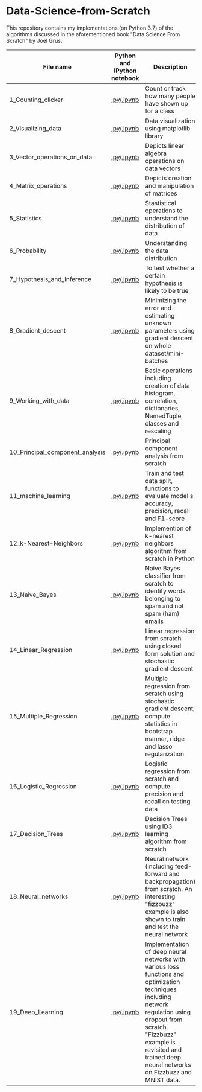 # Data-Science-from-Scratch
This repository contains my implementations (on Python 3.7) of the algorithms discussed in the aforementioned book "Data Science From Scratch" by Joel Grus.

| **File name** |  **Python and IPython notebook** |**Description**| 
| ------------- | ----------------------------------|--------------| 
| 1_Counting_clicker |[.py](https://github.com/RuchikaVermaVaid/Data-Science-from-Scratch/blob/master/CountingClicker.py)/[.ipynb](https://github.com/RuchikaVermaVaid/Data-Science-from-Scratch/blob/master/CountingClicker.ipynb)|Count or track how many people have shown up for a class|
| 2_Visualizing_data | [.py](https://github.com/RuchikaVermaVaid/Data-Science-from-Scratch/blob/master/Visualizing_data.py)/[.ipynb](https://github.com/RuchikaVermaVaid/Data-Science-from-Scratch/blob/master/Visualizing_data.ipynb) | Data visualization using matplotlib library|
| 3_Vector_operations_on_data | [.py](https://github.com/RuchikaVermaVaid/Data-Science-from-Scratch/blob/master/Vector_operations_on_data.py)/[.ipynb](https://github.com/RuchikaVermaVaid/Data-Science-from-Scratch/blob/master/DataAsVectors.ipynb) |Depicts linear algebra operations on data vectors|
| 4_Matrix_operations | [.py](https://github.com/RuchikaVermaVaid/Data-Science-from-Scratch/blob/master/matrix_operations.py)/[.ipynb](https://github.com/RuchikaVermaVaid/Data-Science-from-Scratch/blob/master/Matrix_operations.ipynb) |Depicts creation and manipulation of matrices|
| 5_Statistics | [.py](https://github.com/RuchikaVermaVaid/Data-Science-from-Scratch/blob/master/Statistics.py)/[.ipynb](https://github.com/RuchikaVermaVaid/Data-Science-from-Scratch/blob/master/Statistics.ipynb)| Stastistical operations to understand the distribution of data|
| 6_Probability| [.py](https://github.com/ruchikavermavaid/Data-Science-from-Scratch-Python/blob/master/Probability.py)/[.ipynb](https://github.com/ruchikavermavaid/Data-Science-from-Scratch-Python/blob/master/Probability.ipynb)| Understanding the data distribution|
| 7_Hypothesis_and_Inference | [.py](https://github.com/ruchikavermavaid/Data-Science-from-Scratch-Python/blob/master/Hypothesis_and_Inference.py)/[.ipynb](https://github.com/ruchikavermavaid/Data-Science-from-Scratch-Python/blob/master/Hypothesis%20and%20inference.ipynb)|To test whether a certain hypothesis is likely to be true|
| 8_Gradient_descent |[.py](https://github.com/ruchikaverma-iitg/Data-Science-from-Scratch-Python/blob/master/gradient_descent.py)/[.ipynb](https://github.com/ruchikaverma-iitg/Data-Science-from-Scratch-Python/blob/master/gradient_descent.ipynb)| Minimizing the error and estimating unknown parameters using gradient descent on whole dataset/mini-batches|
| 9_Working_with_data |[.py](https://github.com/ruchikaverma-iitg/Data-Science-from-Scratch-Python/blob/master/working_with_data.py)/[.ipynb](https://github.com/ruchikaverma-iitg/Data-Science-from-Scratch-Python/blob/master/Working%20with%20data.ipynb)| Basic operations including creation of data histogram,  correlation, dictionaries, NamedTuple, classes and rescaling|
| 10_Principal_component_analysis |[.py](https://github.com/ruchikaverma-iitg/Data-Science-from-Scratch-Python/blob/master/pca.py)/[.ipynb](https://github.com/ruchikaverma-iitg/Data-Science-from-Scratch-Python/blob/master/pca.ipynb)| Principal component analysis from scratch|
| 11_machine_learning|[.py](https://github.com/ruchikaverma-iitg/Data-Science-from-Scratch-Python/blob/master/machine_learning.py)/[.ipynb](https://github.com/ruchikaverma-iitg/Data-Science-from-Scratch-Python/blob/master/machine_learning.ipynb)| Train and test data split, functions to evaluate model's accuracy, precision, recall and F1-score|
| 12_k-Nearest-Neighbors|[.py](https://github.com/ruchikaverma-iitg/Data-Science-from-Scratch-Python/blob/master/k-Nearest_Neighbors.py)/[.ipynb](https://github.com/ruchikaverma-iitg/Data-Science-from-Scratch-Python/blob/master/k-Nearest_Neighbors.ipynb)| Implemention of k-nearest neighbors algorithm from scratch in Python|
| 13_Naive_Bayes|[.py](https://github.com/ruchikaverma-iitg/Data-Science-from-Scratch-Python/blob/master/NaiveBayes.py)/[.ipynb](https://github.com/ruchikaverma-iitg/Data-Science-from-Scratch-Python/blob/master/Naive%20Bayes.ipynb)| Naive Bayes classifier from scratch to identify words belonging to spam and not spam (ham) emails|
| 14_Linear_Regression|[.py](https://github.com/ruchikaverma-iitg/Data-Science-from-Scratch-Python/blob/master/linear_regression.py)/[.ipynb](https://github.com/ruchikaverma-iitg/Data-Science-from-Scratch-Python/blob/master/linear_regression.ipynb)| Linear regression from scratch using closed form solution and stochastic gradient descent|
| 15_Multiple_Regression|[.py](https://github.com/ruchikaverma-iitg/Data-Science-from-Scratch-Python/blob/master/multiple_regression.py)/[.ipynb](https://github.com/ruchikaverma-iitg/Data-Science-from-Scratch-Python/blob/master/multiple_regression.ipynb)| Multiple regression from scratch using stochastic gradient descent, compute statistics in bootstrap manner, ridge and lasso regularization|
| 16_Logistic_Regression|[.py](https://github.com/ruchikaverma-iitg/Data-Science-from-Scratch-Python/blob/master/logistic_regression.py)/[.ipynb](https://github.com/ruchikaverma-iitg/Data-Science-from-Scratch-Python/blob/master/Logistic%20Regression.ipynb)| Logistic regression from scratch and compute precision and recall on testing data|
| 17_Decision_Trees|[.py](https://github.com/ruchikaverma-iitg/Data-Science-from-Scratch-Python/blob/master/Decision_Trees.py)/[.ipynb](https://github.com/ruchikaverma-iitg/Data-Science-from-Scratch-Python/blob/master/Decision_Trees.ipynb)| Decision Trees using ID3 learning algorithm from scratch|
| 18_Neural_networks|[.py](https://github.com/ruchikaverma-iitg/Data-Science-from-Scratch-Python/blob/master/Neural_networks.py)/[.ipynb](https://github.com/ruchikaverma-iitg/Data-Science-from-Scratch-Python/blob/master/Neural_networks.ipynb) | Neural network (including feed-forward and backpropagation) from scratch. An interesting "fizzbuzz" example is also shown to train and test the neural network|
| 19_Deep_Learning|[.py](https://github.com/ruchikaverma-iitg/Data-Science-from-Scratch-Python/blob/master/Deep_Learning.py)/[.ipynb](https://github.com/ruchikaverma-iitg/Data-Science-from-Scratch-Python/blob/master/Deep_Learning.ipynb) | Implementation of deep neural networks with various loss functions and optimization techniques including network regulation using dropout from scratch. "Fizzbuzz" example is revisited and trained deep neural networks on Fizzbuzz and MNIST data.|
